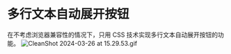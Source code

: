 # 多行文本自动展开按钮
在不考虑浏览器兼容性的情况下，只用 CSS 技术实现多行文本自动展开按钮的功能。
![CleanShot 2024-03-26 at 15.29.53.gif](https://cdn.sa.net/2024/03/26/cZOe4ltphXo63kT.gif)
